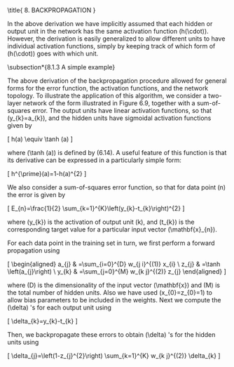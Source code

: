 \title{
8. BACKPROPAGATION
}

In the above derivation we have implicitly assumed that each hidden or output unit in the network has the same activation function \(h(\cdot)\). However, the derivation is easily generalized to allow different units to have individual activation functions, simply by keeping track of which form of \(h(\cdot)\) goes with which unit.

\subsection*{8.1.3 A simple example}

The above derivation of the backpropagation procedure allowed for general forms for the error function, the activation functions, and the network topology. To illustrate the application of this algorithm, we consider a two-layer network of the form illustrated in Figure 6.9, together with a sum-of-squares error. The output units have linear activation functions, so that \(y_{k}=a_{k}\), and the hidden units have sigmoidal activation functions given by

\[
h(a) \equiv \tanh (a)
\]

where \(\tanh (a)\) is defined by (6.14). A useful feature of this function is that its derivative can be expressed in a particularly simple form:

\[
h^{\prime}(a)=1-h(a)^{2}
\]

We also consider a sum-of-squares error function, so that for data point \(n\) the error is given by

\[
E_{n}=\frac{1}{2} \sum_{k=1}^{K}\left(y_{k}-t_{k}\right)^{2}
\]

where \(y_{k}\) is the activation of output unit \(k\), and \(t_{k}\) is the corresponding target value for a particular input vector \(\mathbf{x}_{n}\).

For each data point in the training set in turn, we first perform a forward propagation using

\[
\begin{aligned}
a_{j} & =\sum_{i=0}^{D} w_{j i}^{(1)} x_{i} \\
z_{j} & =\tanh \left(a_{j}\right) \\
y_{k} & =\sum_{j=0}^{M} w_{k j}^{(2)} z_{j}
\end{aligned}
\]

where \(D\) is the dimensionality of the input vector \(\mathbf{x}\) and \(M\) is the total number of hidden units. Also we have used \(x_{0}=z_{0}=1\) to allow bias parameters to be included in the weights. Next we compute the \(\delta\) 's for each output unit using

\[
\delta_{k}=y_{k}-t_{k}
\]

Then, we backpropagate these errors to obtain \(\delta\) 's for the hidden units using

\[
\delta_{j}=\left(1-z_{j}^{2}\right) \sum_{k=1}^{K} w_{k j}^{(2)} \delta_{k}
\]